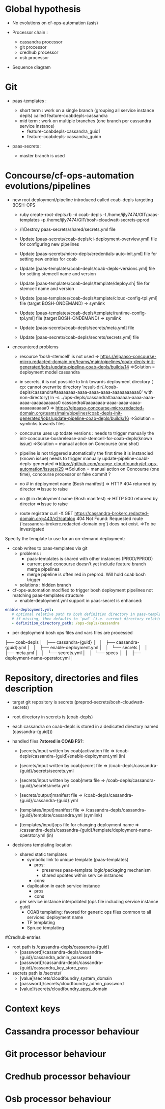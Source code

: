 # Global hypothesis
- No evolutions on cf-ops-automation (asis)

- Processor chain : 
   - cassandra processor
   - git processor
   - credhub processor
   - osb processor

- Sequence diagram

# Git 
- paas-templates :
    - short term : work on a single branch (grouping all service instance depls) called feature-coabdepls-cassandra
    - mid term : work on multiple branches (one branch per cassandra service instance)
        - feature-coabdepls-cassandra_guid1 
        - feature-coabdepls-cassandra_guidn

- paas-secrets :
    - master branch is used

# Concourse/cf-ops-automation evolutions/pipelines
- new root deployment/pipeline introduced called coab-depls targeting BOSH-OPS 
    - ruby create-root-depls.rb -d coab-depls -t /home/ijly7474/GIT/paas-templates -p /home/ijly7474/GIT/bosh-cloudwatt-secrets-pprod
    - /!\Destroy paas-secrets/shared/secrets.yml file
    - Update [paas-secrets/coab-depls/ci-deployment-overview.yml] file for configuring new pipelines
    - Update [paas-secrets/micro-depls/credentials-auto-init.yml] file for setting new entries for coab
    - Update [paas-templates/coab-depls/coab-depls-versions.yml] file for setting stemcell name and version
    - Update [paas-templates/coab-depls/template/deploy.sh] file for stemcell name and version
    - Update [paas-templates/coab-depls/template/cloud-config-tpl.yml] file (target BOSH-ONDEMAND) -> symlink  
    - Update [paas-templates/coab-depls/template/runtime-config-tpl.yml] file (target BOSH-ONDEMAND) -> symlink 


    - Update [paas-secrets/coab-depls/secrets/meta.yml] file
    - Update [paas-secrets/coab-depls/secrets/secrets.yml] file




- encountered problems
    - resource 'bosh-stemcell' is not used => https://elpaaso-concourse-micro.redacted-domain.org/teams/main/pipelines/coab-depls-init-generated/jobs/update-pipeline-coab-depls/builds/14
    =>Solution = deployment model cassandra

    - in secrets, it is not possible to link towards deployment directory ( cp: cannot overwrite directory 'result-dir/./coab-depls/cassandra#aaaaaaaa-aaaa-aaaa-aaaa-aaaaaaaaaaa0' with non-directory)
    ln -s ../ops-depls/cassandra#aaaaaaaa-aaaa-aaaa-aaaa-aaaaaaaaaaa0 cassandra#aaaaaaaa-aaaa-aaaa-aaaa-aaaaaaaaaaa0 => https://elpaaso-concourse-micro.redacted-domain.org/teams/main/pipelines/coab-depls-init-generated/jobs/update-pipeline-coab-depls/builds/16
    =>Solution = symlinks towards files    

    - concourse uses up todate versions : 
    needs to trigger manually the init-concourse-boshrelease-and-stemcell-for-coab-depls(known issue)
    =>Solution = manual action on Concourse (one shot)    

    - pipeline is not triggered automatically the first time it is instancied (known issue)
    needs to trigger manually update-pipeline-coabl-depls-generated 
    =>https://github.com/orange-cloudfoundry/cf-ops-automation/issues/29
    =>Solution = manual action on Concourse (one time), concourse processor or fake commit ?       

    - no # in deployment name (Bosh manifest) => HTTP 404 returned by director
    =>Issue to raise
    
    - no @ in deployment name (Bosh manifest) => HTTP 500 returned by director
    =>Issue to raise 

    - route registrar 
        curl -X GET https://cassandra-brokerc.redacted-domain.org:443/v2/catalog
        404 Not Found: Requested route ('cassandra-brokerc.redacted-domain.org') does not exist.
    =>To be investigated       

Specify the template to use for an on-demand deployment:
- coab writes to paas-templates via git
  - problems : 
    - paas-templates is shared with other instances (PROD/PPROD)
    - current prod concourse doesn't yet include feature branch merge pipelines
    - merge pipeline is often red in preprod. Will hold coab bosh trigger 
  - solutions : hidden branch
- cf-ops-automation modified to trigger bosh deployment pipelines not matching paas-templates structure
    - enable-deployment.yml support in paas-secret is enhanced:

```yml
enable-deployment.yml:
   # optional relative path to bosh definition directory in paas-template (typically holding bosh template)
   # if missing, then defaults to `pwd` (i.e. current directory relative path in paas-secret)
   - definition_directory_path: /ops-depls/cassandra
```

   - per deployment bosh ops files and vars files are processed
     
├── coab-depls
│   ├── cassandra-{guid}
│   │   ├── cassandra-{guid}.yml
│   │   ├── enable-deployment.yml
│   │   └── secrets
│   │       ├── meta.yml
│   │       └── secrets.yml
│   │   └── specs
│   │       ├── deployment-name-operator.yml
│


# Repository, directories and files description
- target git repository is secrets (preprod-secrets/bosh-cloudwatt-secrets)
- root directory in secrets is (coab-depls)
- each cassandra on coab-depls is stored in a dedicated directory named (cassandra-{guid}))
- handled files <b>?stored in COAB FS?</b>: 
    - [secrets/input written by coab]activation file => /coab-depls/cassandra-{guid}/enable-deployment.yml (in)
    - [secrets/input written by coab]secret file => /coab-depls/cassandra-{guid}/secrets/secrets.yml
    - [secrets/input written by coab]meta file => /coab-depls/cassandra-{guid}/secrets/meta.yml
    - [secrets/output]manifest file => /coab-depls/cassandra-{guid}/cassandra-{guid}.yml

    - [templates/input]manifest file => /cassandra-depls/cassandra-{guid}/template/cassandra.yml (symlink)
    - [templates/input]ops file for changing deployment name => /cassandra-depls/cassandra-{guid}/template/deployment-name-operator.yml (in)

- decisions templating location
    - shared static templates
        - symbolic link to unique template (paas-templates) 
           - pros: 
              - preserves paas-template logic/packaging mechanism 
              - shared updates within service instances
           - cons: 
        - duplication in each service instance
           - pros
           - cons
    - per service instance interpolated (ops file including service instance guid)
        - COAB templating: favored for generic ops files common to all services: deployment name
        - TF templating
        - Spruce templating
    
    


#Credhub entries 
- root path is /cassandra-depls/cassandra-{guid} 
    - [password]/cassandra-depls/cassandra-{guid}/cassandra_admin_password
    - [password]/cassandra-depls/cassandra-{guid}/cassandra_key_store_pass
- secrets path is /secrets/
    - [value]/secrets/cloudfoundry_system_domain
    - [password]/secrets/cloudfoundry_admin_password    
    - [value]/secrets/cloudfoundry_apps_domain



# Context keys

# Cassandra processor behaviour

# Git processor behaviour

# Credhub processor behaviour

# Osb processor behaviour


